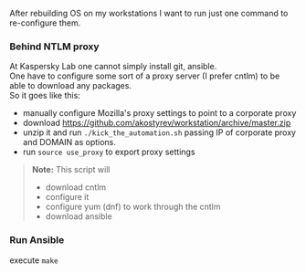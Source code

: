 After rebuilding OS on my workstations I want to run just one command to re-configure them.

### Behind NTLM proxy
At Kaspersky Lab one cannot simply install git, ansible.  
One have to configure some sort of a proxy server (I prefer cntlm) to be able to download any packages.  
So it goes like this:
  * manually configure Mozilla's proxy settings to point to a corporate proxy
  * download https://github.com/akostyrev/workstation/archive/master.zip
  * unzip it and run `./kick_the_automation.sh` passing IP of corporate proxy and DOMAIN as options.
  * run `source use_proxy` to export proxy settings
  > **Note:**
  > This script will
  > - download cntlm
  > - configure it
  > - configure yum (dnf) to work through the cntlm
  > - download ansible


### Run Ansible
execute `make`
